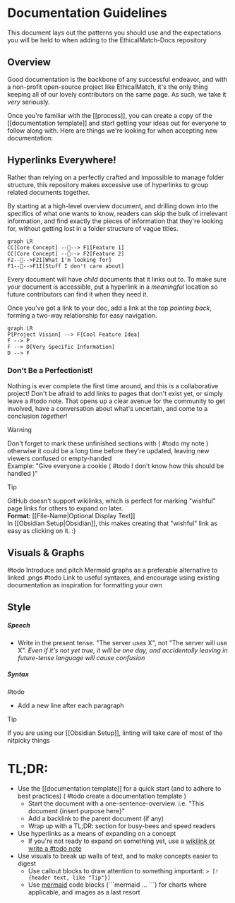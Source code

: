 # Documentation Guidelines
This document lays out the patterns you should use and the expectations you will be held to when adding to the EthicalMatch-Docs repository
## Overview
Good documentation is the backbone of any successful endeavor, and with a non-profit open-source project like EthicalMatch, it's the only thing keeping all of our lovely contributors on the same page. As such, we take it *very* seriously.

Once you're familiar with the [[process]], you can create a copy of the [[documentation template]] and start getting your ideas out for everyone to follow along with. Here are things we're looking for when accepting new documentation:

## Hyperlinks Everywhere!
Rather than relying on a perfectly crafted and impossible to manage folder structure, this repository makes excessive use of hyperlinks to group related documents together.

By starting at a high-level overview document, and drilling down into the specifics of what one wants to know, readers can skip the bulk of irrelevant information, and find exactly the pieces of information that they're looking for, without getting lost in a folder structure of vague titles.
```mermaid
graph LR
CC[Core Concept] --🔗--> F1[Feature 1]
CC[Core Concept] --🔗--> F2[Feature 2]
F2--🔗-->F2I[What I'm looking for]
F1--🔗-->F1I[Stuff I don't care about]
```

Every document will have *child* documents that it links out to. To make sure your document is accessible, put a hyperlink in a *meaningful* location so future contributors can find it when they need it.

Once you've got a link to your doc, add a link at the top *pointing back*, forming a two-way relationship for easy navigation.
```mermaid
graph LR
P[Project Vision] --> F[Cool Feature Idea]
F --> P
F --> D[Very Specific Information]
D --> F
```
### Don't Be a Perfectionist!
Nothing is ever complete the first time around, and this is a collaborative project! Don't be afraid to add links to pages that don't exist yet, or simply leave a \#todo note. That opens up a clear avenue for the community to get involved, have a conversation about what's uncertain, and come to a conclusion *together!*

> [!Warning]
> Don't forget to mark these unfinished sections with ( \#todo my note ) otherwise it could be a long time before they're updated, leaving new viewers confused or empty-handed  
> Example: "Give everyone a cookie ( \#todo I don't know how this should be handled )"

> [!Tip]
> GitHub doesn't support wikilinks, which is perfect for marking "wishful" page links for others to expand on later.  
> **Format**: \[\[File-Name|Optional Display Text]]  
> In [[Obsidian Setup|Obsidian]], this makes creating that "wishful" link as easy as clicking on it. :)  

## Visuals & Graphs
#todo Introduce and pitch Mermaid graphs as a preferable alternative to linked .pngs
#todo Link to useful syntaxes, and encourage using existing documentation as inspiration for formatting your own

## Style
##### Speech
- Write in the present tense. "The server uses X", not "The server will use X". 
	*Even if it's not yet true, it will be one day, and accidentally leaving in future-tense language will cause confusion*
##### Syntax
#todo 
- Add a new line after each paragraph

> [!Tip]
> If you are using our [[Obsidian Setup]], linting will take care of most of the nitpicky things

# TL;DR:
- Use the [[documentation template]] for a quick start (and to adhere to best practices) ( #todo create a documentation template )
	- Start the document with a one-sentence-overview. i.e. "This document {insert purpose here}"
	- Add a backlink to the parent document (if any)
	- Wrap up with a TL;DR: section for busy-bees and speed readers
- Use hyperlinks as a means of expanding on a concept
	- If you're not ready to expand on something yet, use a [wikilink or write a \#todo note](#dont-be-a-perfectionist)
- Use visuals to break up walls of text, and to make concepts easier to digest
	- Use callout blocks to draw attention to something important: `> [!{header text, like "Tip"}]`
	- Use [mermaid](https://jojozhuang.github.io/tutorial/mermaid-cheat-sheet/) code blocks (\`\`\`mermaid … \`\`\`) for charts where applicable, and images as a last resort